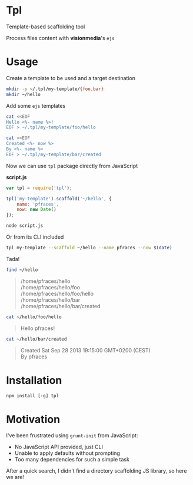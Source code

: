 # Tpl

Template-based scaffolding tool

Process files content with **visionmedia**'s `ejs`

# Usage

Create a template to be used and a target destination

```sh
mkdir -p ~/.tpl/my-template/{foo,bar}
mkdir ~/hello
```

Add some `ejs` templates

```sh
cat <<EOF
Hello <%- name %>!
EOF > ~/.tpl/my-template/foo/hello
```

```sh
cat <<EOF
Created <%- now %>
By <%- name %>
EOF > ~/.tpl/my-template/bar/created
 ```

Now we can use `tpl` package directly from JavaScript

**script.js**

```js
var tpl = require('tpl');

tpl('my-template').scaffold('~/hello', {
    name: 'pfraces',
    now: new Date()
});
```

```sh
node script.js
```

Or from its CLI included

```sh
tpl my-template --scaffold ~/hello --name pfraces --now $(date)
```

Tada!

```sh
find ~/hello
```

> /home/pfraces/hello  
  /home/pfraces/hello/foo  
  /home/pfraces/hello/foo/hello  
  /home/pfraces/hello/bar  
  /home/pfraces/hello/bar/created

```sh
cat ~/hello/foo/hello
```

> Hello pfraces!

```sh
cat ~/hello/bar/created
```

> Created Sat Sep 28 2013 19:15:00 GMT+0200 (CEST)  
  By pfraces

# Installation

    npm install [-g] tpl

# Motivation

I've been frustrated using `grunt-init` from JavaScript:

*   No JavaScript API provided, just CLI
*   Unable to apply defaults without prompting
*   Too many dependencies for such a simple task

After a quick search, I didn't find a directory scaffolding JS library, so here
we are!
